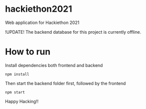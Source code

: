 # hackiethon2021
Web application for Hackiethon 2021

!UPDATE! The backend database for this project is currently offline.

# How to run

Install dependencies both frontend and backend

```
npm install
```

Then start the backend folder first, followed by the frontend

```
npm start
```

Happy Hacking!!
